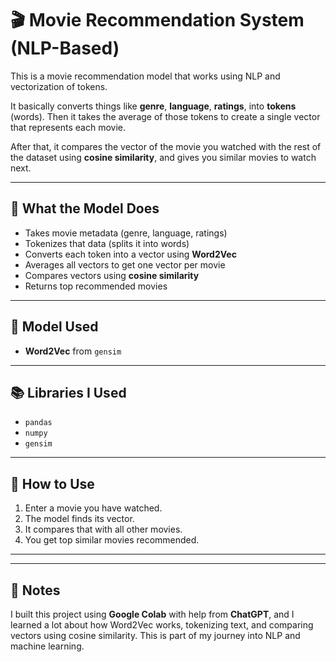 # 🎬 Movie Recommendation System (NLP-Based)

This is a movie recommendation model that works using NLP and vectorization of tokens.

It basically converts things like **genre**, **language**, **ratings**, into **tokens** (words). Then it takes the average of those tokens to create a single vector that represents each movie.

After that, it compares the vector of the movie you watched with the rest of the dataset using **cosine similarity**, and gives you similar movies to watch next.

---

## 🧠 What the Model Does

- Takes movie metadata (genre, language, ratings)
- Tokenizes that data (splits it into words)
- Converts each token into a vector using **Word2Vec**
- Averages all vectors to get one vector per movie
- Compares vectors using **cosine similarity**
- Returns top recommended movies

---

## 🔧 Model Used

- **Word2Vec** from `gensim`

---

## 📚 Libraries I Used

- `pandas`
- `numpy`
- `gensim`


---

## 🧪 How to Use

1. Enter a movie you have watched.
2. The model finds its vector.
3. It compares that with all other movies.
4. You get top similar movies recommended.

---



---

## 📌 Notes

I built this project using **Google Colab** with help from **ChatGPT**, and I learned a lot about how Word2Vec works, tokenizing text, and comparing vectors using cosine similarity. This is part of my journey into NLP and machine learning.
